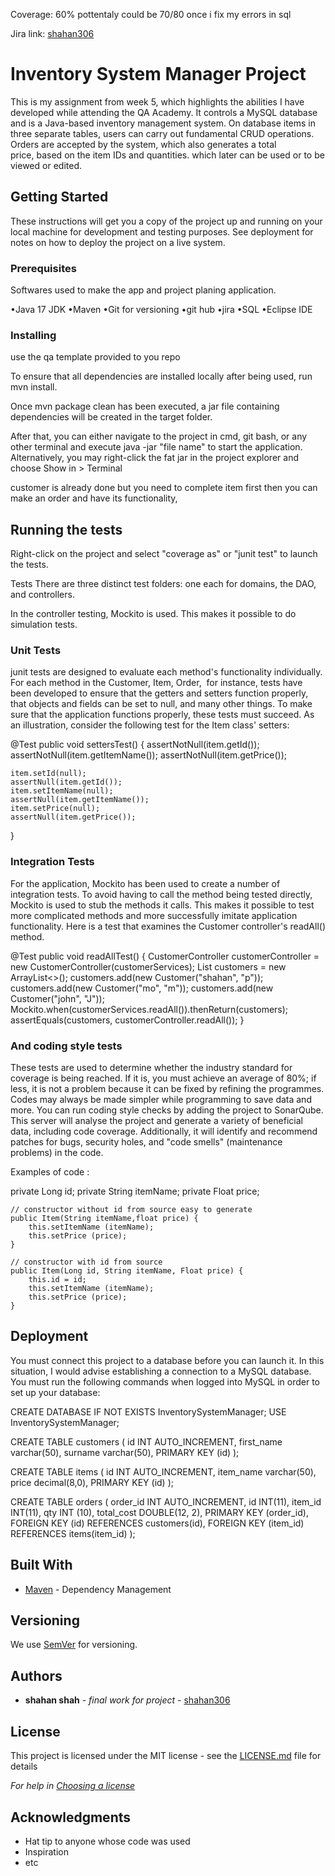 Coverage: 60% pottentaly could be 70/80 once i fix my errors in sql

Jira link:
[shahan306](https://shahan306.atlassian.net/jira/software/projects/IMSW5/boards/4/backlog)

# Inventory System Manager Project

This is my assignment from week 5, which highlights the abilities I have developed
while attending the QA Academy. It controls a MySQL database and is a Java-based
inventory management system. On database items in three separate tables, users
can carry out fundamental CRUD operations. Orders are accepted by the system,
which also generates a total price, based on the item IDs and quantities. which
later can be used or to be viewed or edited. 

## Getting Started

These instructions will get you a copy of the project up and running on your local machine for 
development and testing purposes. See deployment for notes on how to deploy the project on a live system.

### Prerequisites

Softwares used to make the app and project planing application.

•Java 17 JDK
•Maven
•Git for versioning
•git hub
•jira
•SQL
•Eclipse IDE


### Installing

use the qa template provided to you repo

To ensure that all dependencies are installed locally after being used, run mvn install.

Once mvn package clean has been executed, a jar file containing dependencies will be created in the target folder.

After that, you can either navigate to the project in cmd, git bash, or any other terminal and execute java -jar "file name" to start the application. Alternatively, you may right-click the fat jar in the project explorer and choose Show in > Terminal

customer is already done but you need to complete item first then you can make an order and have its functionality,


## Running the tests

Right-click on the project and select "coverage as" or "junit test" to launch the tests.

Tests There are three distinct test folders: one each for domains, the DAO, and controllers.

In the controller testing, Mockito is used. This makes it possible to do simulation tests.

### Unit Tests 

junit tests are designed to evaluate each method's functionality individually. For each method
in the Customer, Item, Order,  for instance, tests have been developed to ensure that the getters
and setters function properly, that objects and fields can be set to null, and many other things.
To make sure that the application functions properly, these tests must succeed. As an illustration,
consider the following test for the Item class' setters:

@Test
public void settersTest() {
	assertNotNull(item.getId());
	assertNotNull(item.getItemName());
	assertNotNull(item.getPrice());
	
	item.setId(null);
	assertNull(item.getId());
	item.setItemName(null);
	assertNull(item.getItemName());
	item.setPrice(null);
	assertNull(item.getPrice());	
}



### Integration Tests

For the application, Mockito has been used to create a number of integration tests. To avoid
having to call the method being tested directly, Mockito is used to stub the methods it calls.
This makes it possible to test more complicated methods and more successfully imitate application
functionality. Here is a test that examines the Customer controller's readAll() method.

@Test
public void readAllTest() {
	CustomerController customerController = new CustomerController(customerServices);
	List<Customer> customers = new ArrayList<>();
	customers.add(new Customer("shahan", "p"));
	customers.add(new Customer("mo", "m"));
	customers.add(new Customer("john", "J"));
	Mockito.when(customerServices.readAll()).thenReturn(customers);
	assertEquals(customers, customerController.readAll());
}

### And coding style tests

These tests are used to determine whether the industry standard for coverage is being reached.
If it is, you must achieve an average of 80%; if less, it is not a problem because it can be
fixed by refining the programmes. Codes may always be made simpler while programming to save
data and more. You can run coding style checks by adding the project to SonarQube. This server
will analyse the project and generate a variety of beneficial data, including code coverage.
Additionally, it will identify and recommend patches for bugs, security holes, and "code smells"
(maintenance problems) in the code.

Examples of code :

private Long id;
    private String itemName;
    private Float price;

    // constructor without id from source easy to generate
    public Item(String itemName,float price) {
        this.setItemName (itemName);
        this.setPrice (price);
    }

    // constructor with id from source
    public Item(Long id, String itemName, Float price) {
        this.id = id;
        this.setItemName (itemName);
        this.setPrice (price);
    }

## Deployment

You must connect this project to a database before you can launch it.
In this situation, I would advise establishing a connection to a MySQL database.
You must run the following commands when logged into MySQL in order to set up your database:

CREATE DATABASE IF NOT EXISTS InventorySystemManager;
USE InventorySystemManager;

CREATE TABLE customers (
	id INT AUTO_INCREMENT,
    first_name varchar(50),
    surname varchar(50),
    PRIMARY KEY (id)
    );
    
CREATE TABLE items (
	id INT AUTO_INCREMENT,
    item_name varchar(50),
    price decimal(8,0),
    PRIMARY KEY (id)
    );
    

CREATE TABLE orders (
   order_id INT AUTO_INCREMENT,
   id INT(11),
   item_id INT(11),
   qty INT (10),
   total_cost DOUBLE(12, 2),
   PRIMARY KEY (order_id),
   FOREIGN KEY (id) REFERENCES customers(id),
   FOREIGN KEY (item_id) REFERENCES items(item_id)
);

## Built With

* [Maven](https://maven.apache.org/) - Dependency Management

## Versioning

We use [SemVer](http://semver.org/) for versioning.

## Authors


* **shahan shah** - *final work for project* - [shahan306](https://github.com/shahan306)

## License

This project is licensed under the MIT license - see the [LICENSE.md](LICENSE.md) file for details 

*For help in [Choosing a license](https://choosealicense.com/)*

## Acknowledgments

* Hat tip to anyone whose code was used
* Inspiration
* etc
